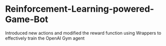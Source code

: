 # Reinforcement-Learning-powered-Game-Bot
Introduced new actions and modified the reward function using Wrappers to effectively train the OpenAI Gym agent
